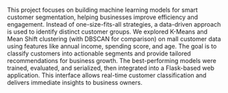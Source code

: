 This project focuses on building machine learning models for smart customer segmentation, helping businesses improve efficiency and engagement. Instead of one-size-fits-all strategies, a data-driven approach is used to identify distinct customer groups.
We explored K-Means and Mean Shift clustering (with DBSCAN for comparison) on mall customer data using features like annual income, spending score, and age. The goal is to classify customers into actionable segments and provide tailored recommendations for business growth.
The best-performing models were trained, evaluated, and serialized, then integrated into a Flask-based web application. This interface allows real-time customer classification and delivers immediate insights to business owners.
